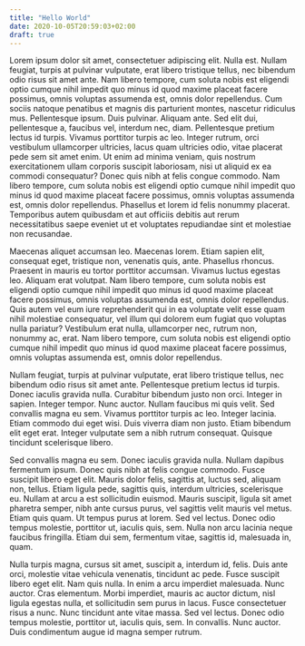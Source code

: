 ```yaml
---
title: "Hello World"
date: 2020-10-05T20:59:03+02:00
draft: true
---
```




Lorem ipsum dolor sit amet, consectetuer adipiscing elit. Nulla est. Nullam feugiat, turpis at pulvinar vulputate, erat libero tristique tellus, nec bibendum odio risus sit amet ante. Nam libero tempore, cum soluta nobis est eligendi optio cumque nihil impedit quo minus id quod maxime placeat facere possimus, omnis voluptas assumenda est, omnis dolor repellendus. Cum sociis natoque penatibus et magnis dis parturient montes, nascetur ridiculus mus. Pellentesque ipsum. Duis pulvinar. Aliquam ante. Sed elit dui, pellentesque a, faucibus vel, interdum nec, diam. Pellentesque pretium lectus id turpis. Vivamus porttitor turpis ac leo. Integer rutrum, orci vestibulum ullamcorper ultricies, lacus quam ultricies odio, vitae placerat pede sem sit amet enim. Ut enim ad minima veniam, quis nostrum exercitationem ullam corporis suscipit laboriosam, nisi ut aliquid ex ea commodi consequatur? Donec quis nibh at felis congue commodo. Nam libero tempore, cum soluta nobis est eligendi optio cumque nihil impedit quo minus id quod maxime placeat facere possimus, omnis voluptas assumenda est, omnis dolor repellendus. Phasellus et lorem id felis nonummy placerat. Temporibus autem quibusdam et aut officiis debitis aut rerum necessitatibus saepe eveniet ut et voluptates repudiandae sint et molestiae non recusandae.

Maecenas aliquet accumsan leo. Maecenas lorem. Etiam sapien elit, consequat eget, tristique non, venenatis quis, ante. Phasellus rhoncus. Praesent in mauris eu tortor porttitor accumsan. Vivamus luctus egestas leo. Aliquam erat volutpat. Nam libero tempore, cum soluta nobis est eligendi optio cumque nihil impedit quo minus id quod maxime placeat facere possimus, omnis voluptas assumenda est, omnis dolor repellendus. Quis autem vel eum iure reprehenderit qui in ea voluptate velit esse quam nihil molestiae consequatur, vel illum qui dolorem eum fugiat quo voluptas nulla pariatur? Vestibulum erat nulla, ullamcorper nec, rutrum non, nonummy ac, erat. Nam libero tempore, cum soluta nobis est eligendi optio cumque nihil impedit quo minus id quod maxime placeat facere possimus, omnis voluptas assumenda est, omnis dolor repellendus.

Nullam feugiat, turpis at pulvinar vulputate, erat libero tristique tellus, nec bibendum odio risus sit amet ante. Pellentesque pretium lectus id turpis. Donec iaculis gravida nulla. Curabitur bibendum justo non orci. Integer in sapien. Integer tempor. Nunc auctor. Nullam faucibus mi quis velit. Sed convallis magna eu sem. Vivamus porttitor turpis ac leo. Integer lacinia. Etiam commodo dui eget wisi. Duis viverra diam non justo. Etiam bibendum elit eget erat. Integer vulputate sem a nibh rutrum consequat. Quisque tincidunt scelerisque libero.

Sed convallis magna eu sem. Donec iaculis gravida nulla. Nullam dapibus fermentum ipsum. Donec quis nibh at felis congue commodo. Fusce suscipit libero eget elit. Mauris dolor felis, sagittis at, luctus sed, aliquam non, tellus. Etiam ligula pede, sagittis quis, interdum ultricies, scelerisque eu. Nullam at arcu a est sollicitudin euismod. Mauris suscipit, ligula sit amet pharetra semper, nibh ante cursus purus, vel sagittis velit mauris vel metus. Etiam quis quam. Ut tempus purus at lorem. Sed vel lectus. Donec odio tempus molestie, porttitor ut, iaculis quis, sem. Nulla non arcu lacinia neque faucibus fringilla. Etiam dui sem, fermentum vitae, sagittis id, malesuada in, quam.

Nulla turpis magna, cursus sit amet, suscipit a, interdum id, felis. Duis ante orci, molestie vitae vehicula venenatis, tincidunt ac pede. Fusce suscipit libero eget elit. Nam quis nulla. In enim a arcu imperdiet malesuada. Nunc auctor. Cras elementum. Morbi imperdiet, mauris ac auctor dictum, nisl ligula egestas nulla, et sollicitudin sem purus in lacus. Fusce consectetuer risus a nunc. Nunc tincidunt ante vitae massa. Sed vel lectus. Donec odio tempus molestie, porttitor ut, iaculis quis, sem. In convallis. Nunc auctor. Duis condimentum augue id magna semper rutrum.
